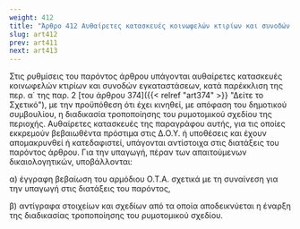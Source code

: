 ```yaml
---
weight: 412
title: "Άρθρο 412 Αυθαίρετες κατασκευές κοινωφελών κτιρίων και συνοδών εγκαταστάσεων"
slug: art412
prev: art411
next: art413
---
```


Στις ρυθμίσεις του παρόντος άρθρου υπάγονται αυθαίρετες κατασκευές κοινωφελών κτιρίων και συνοδών εγκαταστάσεων, κατά παρέκκλιση της περ. α΄ της παρ. 2 [του άρθρου 374]({{< relref "art374" >}} "Δείτε το Σχετικό"), με την προϋπόθεση ότι έχει κινηθεί, με απόφαση του δημοτικού συμβουλίου, η διαδικασία τροποποίησης του ρυμοτομικού σχεδίου της περιοχής. Αυθαίρετες κατασκευές της παραγράφου αυτής, για τις οποίες εκκρεμούν βεβαιωθέντα πρόστιμα στις Δ.Ο.Υ. ή υποθέσεις και έχουν απομακρυνθεί ή κατεδαφιστεί, υπάγονται αντίστοιχα στις διατάξεις του παρόντος άρθρου. Για την υπαγωγή, πέραν των απαιτούμενων δικαιολογητικών, υποβάλλονται:

α) έγγραφη βεβαίωση του αρμόδιου Ο.Τ.Α. σχετικά με τη συναίνεση για την υπαγωγή στις διατάξεις του παρόντος,

β) αντίγραφα στοιχείων και σχεδίων από τα οποία αποδεικνύεται η έναρξη της διαδικασίας τροποποίησης του ρυμοτομικού σχεδίου.


